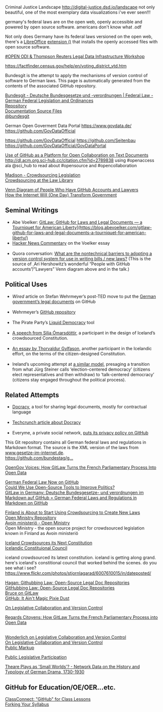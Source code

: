 Criminal Justice Landscape
http://digital-justice.dsd.io/landscape
not only beautiful, one of the most exemplary data visualizations i've ever seen!!!

germany's federal laws are on the open web, openly accessible and powered by open source software.
americans don't know what .odf


Not only does Germany have its federal laws versioned on the open web, there's a [LibreOffice](https://www.libreoffice.org/) [extension ()](http://people.canonical.com/~bjoern/presentations/bundesgit.oxthttps://skyfromme.wordpress.com/2014/04/07/announcing-bundesgit-for-libreoffice/) that installs the openly accessed files with open source software.  


[#OPEN ODI & Thompson Reuters Legal Data Infrastructure Workshop](https://docs.google.com/document/d/1YJFGW-4zBanpCPdKKOrra9nyjvW8A2a4HvFusEgC204/edit)

https://factfinder.census.gov/help/en/voting_district_vtd.htm

Bundesgit is the attempt to apply the mechanisms of version control of software to German laws. This page is automatically generated from the contents of the associated GitHub repository.

[Bundesgit - Deutsche Bundesgesetze und -verordnungen | Federal Law - German Federal Legislation and Ordinances](http://bundestag.github.io/gesetze/)  
[Repository](https://github.com/bundestag/gesetze)  
[Documentation Source Files](https://github.com/bundestag/gesetze-docs)  
[@bundesgit](https://twitter.com/bundesgit)  



German Open Goverment Data Portal
https://www.govdata.de/
https://github.com/GovDataOfficial

https://github.com/GovDataOfficial
https://github.com/Seitenbau
https://github.com/GovDataOfficial/GovDataPortal







[Use of GitHub as a Platform for Open Collaboration on Text Documents](http://dl.acm.org.sci-hub.cc/citation.cfm?id=2789838)  
http://dl.acm.org.sci-hub.cc/citation.cfm?id=2789838
using #openaccess ala @sci_hub to read about #opensource and #opencollaboration 


[Madison - Crowdsourcing Legislation](http://www.participedia.net/en/news/2014/02/28/madison-crowdsourcing-legislation)  
[Crowdsourcing at the Law Library](https://blogs.loc.gov/law/2016/10/crowdsourcing-at-the-law-library/)  

[Venn Diagram of People Who Have GitHub Accounts and Lawyers](https://tedconfblog.files.wordpress.com/2012/09/github_lawyers_550px.jpeg)  
[How the Internet Will (One Day) Transform Government](http://www.ted.com/talks/clay_shirky_how_the_internet_will_one_day_transform_government)  

## Seminal Writings  
<ul>
<li>Abe Voelker: <a href="http://blog.abevoelker.com/gitlaw-github-for-laws-and-legal-documents-a-tourniquet-for-american-liberty/">GitLaw: GitHub for Laws and Legal Documents — a Tourniquet for American Liberty](https://blog.abevoelker.com/gitlaw-github-for-laws-and-legal-documents-a-tourniquet-for-american-liberty/)  

<li><a href="http://news.ycombinator.com/item?id=3967921">Hacker News Commentary</a> on the Voelker essay<br>
<span style="color:#ffffff;">.</span></li>
<li>Quora conversation: <a href="//localhost/about/blank">What are the nontechnical barriers to adopting a version control system for use in writing bills / new laws?</a> (This is the source of <a href="http://www.quora.com/What-are-the-nontechnical-barriers-to-adopting-a-version-control-system-for-use-in-writing-bills-new-laws">&nbsp;</a>Ari Hershowitz’s wonderful “People with GitHub accounts”/”Lawyers” Venn diagram above and in the talk.)</li>
</ul>

## Political Uses  
<ul>
<li><em>Wired</em> article on Stefan Wehrmeyer’s post-TED move to put the <a href="http://www.wired.com/wiredenterprise/2012/08/bundestag/">German government’s legal documents</a> on GitHub<br>
<span style="color:#ffffff;">.</span></li>
<li>Wehrmeyer’s <a href="https://github.com/bundestag/gesetze">GitHub repository<br>
</a><span style="color:#ffffff;">.</span></li>
<li>The Pirate Party’s <a href="http://liquidfeedback.org/mission/">Liquid Democracy</a> tool<br>
<span style="color:#ffffff;">.</span></li>
<li><a href="http://poptech.org/blog/silja_%C3%93marsd%C3%B3ttir_on_starting_from_scratch_with_icelands_constitution">A speech from Silja Ómarsdóttir</a>, a participant in the design of Iceland’s crowdsourced Constitution.<br>
<span style="color:#ffffff;">.</span></li>
<li><a href="http://www.voxeu.org/article/crisis-constitution-insights-iceland">An essay by Thorvaldur Gylfason</a>, another participant in the Icelandic effort, on the terms of the citizen-designed Constitution.<br>
<span style="color:#ffffff;">.</span></li>
<li>Ireland’s upcoming attempt at <a href="http://www.irishtimes.com/newspaper/opinion/2012/0908/1224323737219.html">a similar model</a>, presaging a transition from what Jürg Steiner calls ‘election-centered democracy’ (citizens elect representatives and then withdraw) to ‘talk-centered democracy’ (citizens stay engaged throughout the political process).</li>
</ul>

## Related Attempts  
<ul>
<li><a href="http://www.docracy.com/">Docracy</a>, a tool for sharing legal documents, mostly for contractual language<br>
<span style="color:#ffffff;">.</span></li>
<li><a href="http://techcrunch.com/2011/05/22/hackathon-winner-docracy-is-a-github-for-legal-documents/">Techcrunch article about Docracy<br>
</a><span style="color:#ffffff;">.</span></li>
<li>Everyme, a private social network, <a href="https://github.com/everyme/everyme-legal">puts its privacy policy on GitHub</a></li>
</ul>

<p>This Git repository contains all German federal laws and regulations in Markdown format. The source is the XML version of the laws from <a href="http://disq.us/url?url=http%3A%2F%2Fwww.gesetze-im-internet.de%3Ap97M1hFswX6ELi4NVKPtUcMhk68&amp;cuid=790859" rel="nofollow noopener">www.gesetze-im-internet.de</a>.<br><a href="https://disq.us/url?url=https%3A%2F%2Fgithub.com%2Fbundestag%2Fgesetze%3AmWE7rOF0GaHbZh53452Gll56Aok&amp;cuid=790859" rel="nofollow noopener">https://github.com/bundestag/g...</a></p>


[OpenGov Voices: How GitLaw Turns the French Parliamentary Process Into Open Data](https://sunlightfoundation.com/2014/06/25/opengov-voices-how-gitlaw-turns-the-french-parliamentary-process-into-open-data/)  

[German Federal Law Now on GitHub](https://www.wired.com/2012/08/bundestag/)  
[Could We Use Open-Source Tools to Improve Politics?](https://gigaom.com/2012/09/29/could-we-use-open-source-tools-to-improve-politics/)  
[GitLaw in Germany: Deutsche Bundesgesetze- und verordnungen im Markdown auf GitHub = German Federal Laws and Regulations in Markdown on GitHub](https://legalinformatics.wordpress.com/2012/08/08/gitlaw-in-germany-deutsche-bundesgesetze-und-verordnungen-im-markdown-auf-github-german-federal-laws-and-regulations-in-markdown-on-github/)  


[Finland is About to Start Using Crowdsourcing to Create New Laws](https://gigaom.com/2012/09/20/online-crowdsourcing-can-now-help-build-new-laws-in-finland/)  
[Open Ministry Repository](https://github.com/avoinministerio/avoinministerio)  
[Avoin ministeriö - Open Ministry](http://avoinministerio.fi/)  
Open Ministry - the open source project for crowdsourced legislation known in Finland as Avoin ministeriö  




[Iceland Crowdsources its Next Constitution](https://www.washingtonpost.com/blogs/blogpost/post/iceland-crowdsources-its-next-constitution/2011/06/10/AGiBplOH_blog.html?utm_term=.72acd8837eaa)  
[Icelandic Constituional Council](http://stjornlagarad.is/)  


iceland crowdsourced its latest constitution.
iceland is getting along grand.
here's iceland's constitional council that worked behind the scenes.
do you see what i see?
https://www.flickr.com/photos/stjornlagarad/6007610015/in/dateposted/

[Hagan: Githubbing Law: Open-Source Legal Doc Repositories](https://legalinformatics.wordpress.com/2014/08/08/hagan-githubbing-law-open-source-legal-doc-repositories/)  
[GitHubbing Law: Open-Source Legal Doc Repositories](http://www.openlawlab.com/2014/08/05/githubbing-law/)  
[Bruce on GitLaw](https://legalinformatics.wordpress.com/2013/06/17/bruce-on-gitlaw/)  
[GitHub: It Ain't Magic Pixie Dust](https://blog.law.cornell.edu/tbruce/2013/06/10/github-it-aint-magic-pixie-dust/)  

[On Legislative Collaboration and Version Control](https://sunlightfoundation.com/2012/09/27/on-legislative-collaboration-and-version-control/)  


[Regards Citoyens: How GitLaw Turns the French Parliamentary Process into Open Data](https://legalinformatics.wordpress.com/2014/07/01/regards-citoyens-how-gitlaw-turns-the-french-parliamentary-process-into-open-data/)  


[](https://legalinformatics.wordpress.com/tag/github-for-legislative-version-control/)  
[Wonderlich on Legislative Collaboration and Version Control](https://legalinformatics.wordpress.com/2012/09/28/wonderlich-on-legislative-collaboration-and-version-control/)  
[On Legislative Collaboration and Version Control](https://sunlightfoundation.com/2012/09/27/on-legislative-collaboration-and-version-control/)  
[Public Markup](http://www.publicmarkup.org/) 

[Public Legislative Participation](http://web.archive.org/web/20130512194439/http://www.opencongress.org/wiki/Public_Legislative_Participation)  


[Theare Plays as 'Small Worlds'? - Network Data on the History and Typology of German Drama, 1730-1930](https://dlina.github.io/presentations/2016-krakow/#/)  

## GitHub for Education/OE/OER...etc.  


[ClassConnect: "GitHub" for Class Lessons](http://web.archive.org/web/20170106220738/http://hackeducation.com/2012/03/12/classconnect-github-for-class-lessons)  
[Forking Your Syllabus](http://www.chronicle.com/blogs/profhacker/forking-your-syllabus/39137)  
